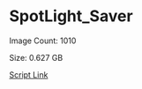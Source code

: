 # SpotLight_Saver

Image Count: 1010

Size: 0.627 GB

[Script Link](https://github.com/liuyal/Archive/blob/master/Python/Utilities/Miscellaneous/spotlight_saver.py)